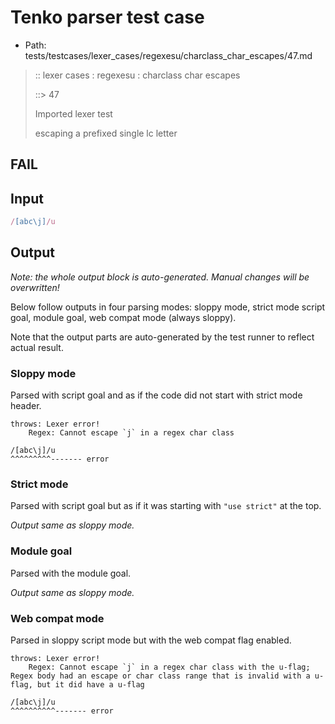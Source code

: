 # Tenko parser test case

- Path: tests/testcases/lexer_cases/regexesu/charclass_char_escapes/47.md

> :: lexer cases : regexesu : charclass char escapes
>
> ::> 47
>
> Imported lexer test
>
> escaping a prefixed single lc letter

## FAIL

## Input

`````js
/[abc\j]/u
`````

## Output

_Note: the whole output block is auto-generated. Manual changes will be overwritten!_

Below follow outputs in four parsing modes: sloppy mode, strict mode script goal, module goal, web compat mode (always sloppy).

Note that the output parts are auto-generated by the test runner to reflect actual result.

### Sloppy mode

Parsed with script goal and as if the code did not start with strict mode header.

`````
throws: Lexer error!
    Regex: Cannot escape `j` in a regex char class

/[abc\j]/u
^^^^^^^^^------- error
`````

### Strict mode

Parsed with script goal but as if it was starting with `"use strict"` at the top.

_Output same as sloppy mode._

### Module goal

Parsed with the module goal.

_Output same as sloppy mode._

### Web compat mode

Parsed in sloppy script mode but with the web compat flag enabled.

`````
throws: Lexer error!
    Regex: Cannot escape `j` in a regex char class with the u-flag; Regex body had an escape or char class range that is invalid with a u-flag, but it did have a u-flag

/[abc\j]/u
^^^^^^^^^^------- error
`````

